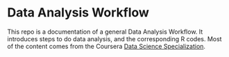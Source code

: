 # Data Analysis Workflow
This repo is a documentation of a general Data Analysis Workflow. It introduces steps to do data analysis, and the corresponding R codes.
Most of the content comes from the Coursera [Data Science Specialization](https://www.coursera.org/specializations/jhu-data-science).
